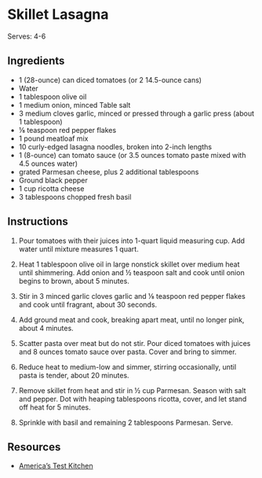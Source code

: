 # Skillet Lasagna

Serves: 4-6

## Ingredients

* 1 (28-ounce) can diced tomatoes (or 2 14.5-ounce cans)
* Water
* 1 tablespoon olive oil
* 1 medium onion, minced
Table salt
* 3 medium cloves garlic, minced or pressed through a garlic press (about 1 tablespoon)
* ⅛ teaspoon red pepper flakes
* 1 pound meatloaf mix
* 10 curly-edged lasagna noodles, broken into 2-inch lengths
* 1 (8-ounce) can tomato sauce (or 3.5 ounces tomato paste mixed with 4.5 ounces water)
*    grated Parmesan cheese, plus 2 additional tablespoons
* Ground black pepper
* 1 cup ricotta cheese
* 3 tablespoons chopped fresh basil

## Instructions

1. Pour tomatoes with their juices into 1-quart liquid measuring cup. Add water until mixture measures 1 quart.

2. Heat 1 tablespoon olive oil in large nonstick skillet over medium heat until shimmering. Add onion and ½ teaspoon salt and cook until onion begins to brown, about 5 minutes.

3. Stir in 3 minced garlic cloves garlic and ⅛ teaspoon red pepper flakes and cook until fragrant, about 30 seconds.

4. Add ground meat and cook, breaking apart meat, until no longer pink, about 4 minutes.

5. Scatter pasta over meat but do not stir. Pour diced tomatoes with juices and 8 ounces tomato sauce over pasta. Cover and bring to simmer.

6. Reduce heat to medium-low and simmer, stirring occasionally, until pasta is tender, about 20 minutes.

7. Remove skillet from heat and stir in ½ cup Parmesan. Season with salt and pepper. Dot with heaping tablespoons ricotta, cover, and let stand off heat for 5 minutes.

8. Sprinkle with basil and remaining 2 tablespoons Parmesan. Serve.

## Resources

* [America’s Test Kitchen](https://www.americastestkitchen.com/recipes/2243-skillet-lasagna)
